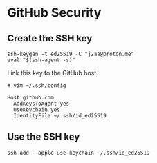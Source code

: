 # GitHub Security

## Create the SSH key

```shell
ssh-keygen -t ed25519 -C "j2aa@proton.me"
eval "$(ssh-agent -s)"
```

Link this key to the GitHub host.
```shell
# vim ~/.ssh/config

Host github.com
  AddKeysToAgent yes
  UseKeychain yes
  IdentityFile ~/.ssh/id_ed25519
```

## Use the SSH key
```shell
ssh-add --apple-use-keychain ~/.ssh/id_ed25519
```